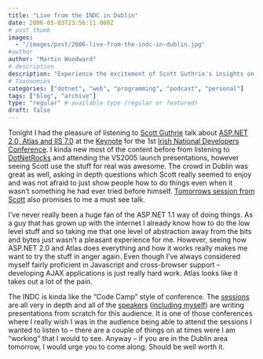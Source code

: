 ```yaml
---
title: "Live from the INDC in Dublin"
date: 2006-05-03T23:56:11.000Z
# post thumb
images:
  - "/images/post/2006-live-from-the-indc-in-dublin.jpg"
#author
author: "Martin Woodward"
# description
description: "Experience the excitement of Scott Guthrie's insights on ASP.NET 2.0 and Atlas at the inaugural Irish National Developers Conference in Dublin."
# Taxonomies
categories: ["dotnet", "web", "programming", "podcast", "personal"]
tags: ["blog", "archive"]
type: "regular" # available type (regular or featured)
draft: false
---
```

Tonight I had the pleasure of listening to [Scott Guthrie](http://weblogs.asp.net/scottgu/) talk about [ASP.NET 2.0, Atlas and IIS 7.0](http://indc.wordpress.com/2006/04/27/indc-keynote-by-scott-guthrie/) at the [Keynote](http://indc.wordpress.com/2006/04/27/indc-keynote-by-scott-guthrie/) for the 1st [Irish National Developers Conference](http://indc.wordpress.com/).  I kinda new most of the content before from listening to [DotNetRocks](http://www.dotnetrocks.com/) and attending the VS2005 launch presentations, however seeing Scott use the stuff for real was awesome.  The crowd in Dublin was great as well, asking in depth questions which Scott really seemed to enjoy and was not afraid to just show people how to do things even when it wasn’t something he had ever tried before himself.  [Tomorrows session from Scott](http://indc.wordpress.com/2006/04/30/indc-session-atlas-by-scott-guthrie/) also promises to me a must see talk.

I’ve never really been a huge fan of the ASP.NET 1.1 way of doing things.  As a guy that has grown up with the internet I already know how to do the low level stuff and so taking me that one level of abstraction away from the bits and bytes just wasn’t a pleasant experience for me.  However, seeing how ASP.NET 2.0 and Atlas does everything and how it works really makes me want to try the stuff in anger again.  Even though I’ve always considered myself fairly proficient in Javascript and cross-browser support – developing AJAX applications is just really hard work.  Atlas looks like it takes out a lot of the pain.

The INDC is kinda like the “Code Camp” style of conference.  The [sessions](http://indc.wordpress.com/sessions/) are all very in depth and all of the [speakers](http://indc.wordpress.com/speakers/) ([including myself](http://indc.wordpress.com/2006/04/26/indc-session-top-10-tips-for-team-foundation-server-by-martin-woodward/)) are writing presentations from scratch for this audience.  It is one of those conferences where I really wish I was in the audience being able to attend the sessions I wanted to listen to – there are a couple of things on at times were I am “working” that I would to see.  Anyway – if you are in the Dublin area tomorrow, I would urge you to come along.  Should be well worth it.
